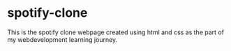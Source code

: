 # spotify-clone
This is the spotify clone webpage created using html and css as the part of my webdevelopment learning journey.
